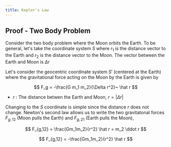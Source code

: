 ```yaml
---
title: Kepler's Law
---
```


## Proof - Two Body Problem

Consider the two body problem where the Moon orbits the Earth. To be general, let's take the coordinate system $S$ where $r_1$ is the distance vector to the Earth and $r_2$ is the distance vector to the Moon. The vector between the Earth and Moon is $\Delta r$

Let's consider the geocentric coordinate system $S'$ (centered at the Earth) where the gravitational force acting on the Moon by the Earth is given by

$$
F_g = -\frac{G m_1 m_2}{\Delta r^2}~ \hat r
$$

* $r$ : The distance betwen the Earth and Moon, $r = \lvert{\Delta r}\rvert$

Changing to the $S$ coordinate is simple since the distance $r$ does not change. Newton's second law allows us to write the two gravitatonal forces $F_{g,12}$ (Moon pulls the Earth) and $F_{g,21}$ (Earth pulls the Moon),

$$
F_{g,12} = \frac{Gm_1m_2}{r^2} \hat r = m_2 \ddot r
$$

$$
F_{g,12} = -\frac{Gm_1m_2}{r^2} \hat r
$$